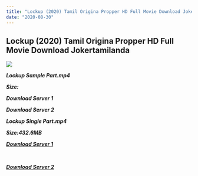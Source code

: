 ```yaml
---
title: "Lockup (2020) Tamil Origina Propper HD Full Movie Download Jokertamilanda"
date: "2020-08-30"
---
```


## Lockup (2020) Tamil Origina Propper HD Full Movie Download Jokertamilanda

![](https://images.moviebuff.com/e6edb503-4723-46ea-b98f-c8431e32cc67?w=1000)

**_Lockup Sample Part.mp4_**

**_Size:_**

**_Download Server 1_**

**_Download Server 2_**

**_Lockup Single Part.mp4_**

**_Size:432.6MB_**

**_[Download Server 1](http://www.madrasrockerss.pw/files/Tamil{a3b04ca4513862e5e6faa05865f310bf9da13080b46bbc045b167bb82cb0d9ff}20Movies/Tamil{a3b04ca4513862e5e6faa05865f310bf9da13080b46bbc045b167bb82cb0d9ff}202020{a3b04ca4513862e5e6faa05865f310bf9da13080b46bbc045b167bb82cb0d9ff}20Movies/Lockup{a3b04ca4513862e5e6faa05865f310bf9da13080b46bbc045b167bb82cb0d9ff}20(2020){a3b04ca4513862e5e6faa05865f310bf9da13080b46bbc045b167bb82cb0d9ff}20Tamil{a3b04ca4513862e5e6faa05865f310bf9da13080b46bbc045b167bb82cb0d9ff}20Original{a3b04ca4513862e5e6faa05865f310bf9da13080b46bbc045b167bb82cb0d9ff}20HDRip/Lockup{a3b04ca4513862e5e6faa05865f310bf9da13080b46bbc045b167bb82cb0d9ff}20Tamil{a3b04ca4513862e5e6faa05865f310bf9da13080b46bbc045b167bb82cb0d9ff}20Original{a3b04ca4513862e5e6faa05865f310bf9da13080b46bbc045b167bb82cb0d9ff}20HDRip{a3b04ca4513862e5e6faa05865f310bf9da13080b46bbc045b167bb82cb0d9ff}20Single{a3b04ca4513862e5e6faa05865f310bf9da13080b46bbc045b167bb82cb0d9ff}20Part/Lockup{a3b04ca4513862e5e6faa05865f310bf9da13080b46bbc045b167bb82cb0d9ff}20(2020){a3b04ca4513862e5e6faa05865f310bf9da13080b46bbc045b167bb82cb0d9ff}20Tamil{a3b04ca4513862e5e6faa05865f310bf9da13080b46bbc045b167bb82cb0d9ff}20Original{a3b04ca4513862e5e6faa05865f310bf9da13080b46bbc045b167bb82cb0d9ff}20HDRip{a3b04ca4513862e5e6faa05865f310bf9da13080b46bbc045b167bb82cb0d9ff}20Single{a3b04ca4513862e5e6faa05865f310bf9da13080b46bbc045b167bb82cb0d9ff}20Part.mp4)_**

**_[  
](http://www.madrasrockerss.pw/files/Tamil{a3b04ca4513862e5e6faa05865f310bf9da13080b46bbc045b167bb82cb0d9ff}20Movies/Tamil{a3b04ca4513862e5e6faa05865f310bf9da13080b46bbc045b167bb82cb0d9ff}202020{a3b04ca4513862e5e6faa05865f310bf9da13080b46bbc045b167bb82cb0d9ff}20Movies/Lockup{a3b04ca4513862e5e6faa05865f310bf9da13080b46bbc045b167bb82cb0d9ff}20(2020){a3b04ca4513862e5e6faa05865f310bf9da13080b46bbc045b167bb82cb0d9ff}20Tamil{a3b04ca4513862e5e6faa05865f310bf9da13080b46bbc045b167bb82cb0d9ff}20Original{a3b04ca4513862e5e6faa05865f310bf9da13080b46bbc045b167bb82cb0d9ff}20HDRip/Lockup{a3b04ca4513862e5e6faa05865f310bf9da13080b46bbc045b167bb82cb0d9ff}20Tamil{a3b04ca4513862e5e6faa05865f310bf9da13080b46bbc045b167bb82cb0d9ff}20Original{a3b04ca4513862e5e6faa05865f310bf9da13080b46bbc045b167bb82cb0d9ff}20HDRip{a3b04ca4513862e5e6faa05865f310bf9da13080b46bbc045b167bb82cb0d9ff}20Single{a3b04ca4513862e5e6faa05865f310bf9da13080b46bbc045b167bb82cb0d9ff}20Part/Lockup{a3b04ca4513862e5e6faa05865f310bf9da13080b46bbc045b167bb82cb0d9ff}20(2020){a3b04ca4513862e5e6faa05865f310bf9da13080b46bbc045b167bb82cb0d9ff}20Tamil{a3b04ca4513862e5e6faa05865f310bf9da13080b46bbc045b167bb82cb0d9ff}20Original{a3b04ca4513862e5e6faa05865f310bf9da13080b46bbc045b167bb82cb0d9ff}20HDRip{a3b04ca4513862e5e6faa05865f310bf9da13080b46bbc045b167bb82cb0d9ff}20Single{a3b04ca4513862e5e6faa05865f310bf9da13080b46bbc045b167bb82cb0d9ff}20Part.mp4)_**

**_[Download Server 2](http://www.madrasrockerss.pw/files/Tamil{a3b04ca4513862e5e6faa05865f310bf9da13080b46bbc045b167bb82cb0d9ff}20Movies/Tamil{a3b04ca4513862e5e6faa05865f310bf9da13080b46bbc045b167bb82cb0d9ff}202020{a3b04ca4513862e5e6faa05865f310bf9da13080b46bbc045b167bb82cb0d9ff}20Movies/Lockup{a3b04ca4513862e5e6faa05865f310bf9da13080b46bbc045b167bb82cb0d9ff}20(2020){a3b04ca4513862e5e6faa05865f310bf9da13080b46bbc045b167bb82cb0d9ff}20Tamil{a3b04ca4513862e5e6faa05865f310bf9da13080b46bbc045b167bb82cb0d9ff}20Original{a3b04ca4513862e5e6faa05865f310bf9da13080b46bbc045b167bb82cb0d9ff}20HDRip/Lockup{a3b04ca4513862e5e6faa05865f310bf9da13080b46bbc045b167bb82cb0d9ff}20Tamil{a3b04ca4513862e5e6faa05865f310bf9da13080b46bbc045b167bb82cb0d9ff}20Original{a3b04ca4513862e5e6faa05865f310bf9da13080b46bbc045b167bb82cb0d9ff}20HDRip{a3b04ca4513862e5e6faa05865f310bf9da13080b46bbc045b167bb82cb0d9ff}20Single{a3b04ca4513862e5e6faa05865f310bf9da13080b46bbc045b167bb82cb0d9ff}20Part/Lockup{a3b04ca4513862e5e6faa05865f310bf9da13080b46bbc045b167bb82cb0d9ff}20(2020){a3b04ca4513862e5e6faa05865f310bf9da13080b46bbc045b167bb82cb0d9ff}20Tamil{a3b04ca4513862e5e6faa05865f310bf9da13080b46bbc045b167bb82cb0d9ff}20Original{a3b04ca4513862e5e6faa05865f310bf9da13080b46bbc045b167bb82cb0d9ff}20HDRip{a3b04ca4513862e5e6faa05865f310bf9da13080b46bbc045b167bb82cb0d9ff}20Single{a3b04ca4513862e5e6faa05865f310bf9da13080b46bbc045b167bb82cb0d9ff}20Part.mp4)_**
